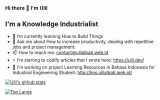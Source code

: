 ### Hi there 👋 I'm Ulil
## I'm a Knowledge Industrialist
- 🌱 I’m currently learning How to Build Things 
- 💬 Ask me about How to increase productivity, dealing with repetitive jobs and project management.
- 📫 How to reach me: contact@ulilalbab.web.id
- ⚡  I'm starting to codify articles that I wrote here: https://ulil.dev/
- 🔭 I'm working on project Learning Resources in Bahasa Indonesia for Industrial Engineering Student: http://lms.ulilalbab.web.id/ 

[![Ulil's github stats](https://github-readme-stats.vercel.app/api?username=ulilalbab)](https://github.com/anuraghazra/github-readme-stats)


[![Top Langs](https://github-readme-stats.vercel.app/api/top-langs/?username=ulilalbab)](https://github.com/anuraghazra/github-readme-stats)


<!--
**ulilalbab/ulilalbab** is a ✨ _special_ ✨ repository because its `README.md` (this file) appears on your GitHub profile.

Here are some ideas to get you started:

- 🔭 I’m currently working on ...
- 🌱 I’m currently learning ...
- 👯 I’m looking to collaborate on ...
- 🤔 I’m looking for help with ...
- 💬 Ask me about ...
- 📫 How to reach me: ...
- 😄 Pronouns: ...
- ⚡ Fun fact: ...
-->
